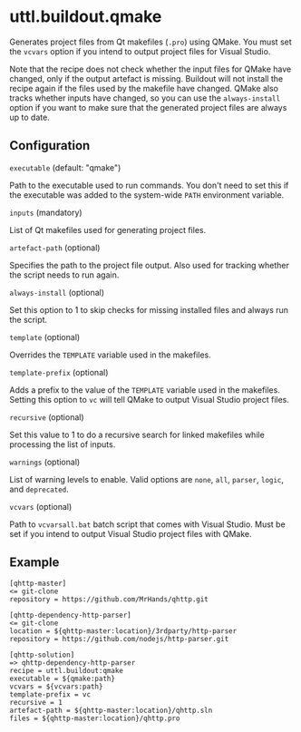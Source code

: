# uttl.buildout.qmake

Generates project files from Qt makefiles (`.pro`) using QMake. You must set the `vcvars` option if you intend to output project files for Visual Studio.

Note that the recipe does not check whether the input files for QMake have changed, only if the output artefact is missing. Buildout will not install the recipe again if the files used by the makefile have changed. QMake also tracks whether inputs have changed, so you can use the `always-install` option if you want to make sure that the generated project files are always up to date.

## Configuration 

`executable` (default: "qmake")

Path to the executable used to run commands. You don't need to set this if the executable was added to the system-wide `PATH` environment variable.

`inputs` (mandatory)

List of Qt makefiles used for generating project files.

`artefact-path` (optional)

Specifies the path to the project file output. Also used for tracking whether the script needs to run again.

`always-install` (optional)

Set this option to 1 to skip checks for missing installed files and always run the script.

`template` (optional)

Overrides the `TEMPLATE` variable used in the makefiles.

`template-prefix` (optional)

Adds a prefix to the value of the `TEMPLATE` variable used in the makefiles. Setting this option to `vc` will tell QMake to output Visual Studio project files.

`recursive` (optional)

Set this value to 1 to do a recursive search for linked makefiles while processing the list of inputs.

`warnings` (optional)

List of warning levels to enable. Valid options are `none`, `all`, `parser`, `logic`, and `deprecated`.

`vcvars` (optional)

Path to `vcvarsall.bat` batch script that comes with Visual Studio. Must be set if you intend to output Visual Studio project files with QMake.

## Example

	[qhttp-master]
	<= git-clone
	repository = https://github.com/MrHands/qhttp.git

	[qhttp-dependency-http-parser]
	<= git-clone
	location = ${qhttp-master:location}/3rdparty/http-parser
	repository = https://github.com/nodejs/http-parser.git

	[qhttp-solution]
	=> qhttp-dependency-http-parser
	recipe = uttl.buildout:qmake
	executable = ${qmake:path}
	vcvars = ${vcvars:path}
	template-prefix = vc
	recursive = 1
	artefact-path = ${qhttp-master:location}/qhttp.sln
	files = ${qhttp-master:location}/qhttp.pro